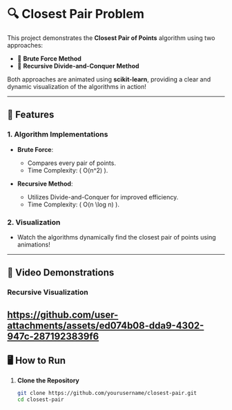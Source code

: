# 🔍 Closest Pair Problem  

This project demonstrates the **Closest Pair of Points** algorithm using two approaches:  
- 💪 **Brute Force Method**  
- 🧠 **Recursive Divide-and-Conquer Method**  

Both approaches are animated using **scikit-learn**, providing a clear and dynamic visualization of the algorithms in action!  

---

## 🚀 Features  

### 1. **Algorithm Implementations**  
- **Brute Force**:  
  - Compares every pair of points.  
  - Time Complexity: \( O(n^2) \).  

- **Recursive Method**:  
  - Utilizes Divide-and-Conquer for improved efficiency.  
  - Time Complexity: \( O(n \log n) \).  

### 2. **Visualization**  
- Watch the algorithms dynamically find the closest pair of points using animations!  

---

## 🎥 Video Demonstrations  

### Recursive Visualization  
https://github.com/user-attachments/assets/ed074b08-dda9-4302-947c-2871923839f6
---

## 🖥️ How to Run  

1. **Clone the Repository**  
   ```bash
   git clone https://github.com/yourusername/closest-pair.git
   cd closest-pair
